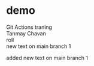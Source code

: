 # demo
Git Actions traning
<br>
Tanmay Chavan
<br>
roll
<br>
new  text on main branch 1

added new text on main branch 1